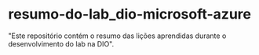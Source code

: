 # resumo-do-lab_dio-microsoft-azure
"Este repositório contém o resumo das lições aprendidas durante o desenvolvimento do lab na DIO".
